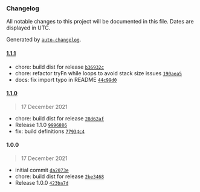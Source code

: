 ### Changelog

All notable changes to this project will be documented in this file. Dates are displayed in UTC.

Generated by [`auto-changelog`](https://github.com/CookPete/auto-changelog).

#### [1.1.1](https://github.com/simplyhexagonal/function-queue/compare/1.1.0...1.1.1)

- chore: build dist for release [`b36932c`](https://github.com/simplyhexagonal/function-queue/commit/b36932ceeafa91208705a07c067f60a8d99a3387)
- chore: refactor tryFn while loops to avoid stack size issues [`190aea5`](https://github.com/simplyhexagonal/function-queue/commit/190aea5639463a37bf59235be2cfa9b10af126e0)
- docs: fix import typo in README [`44c99d0`](https://github.com/simplyhexagonal/function-queue/commit/44c99d0ecf4ece3bba7a4bfe07dac418c31b2fbe)

#### [1.1.0](https://github.com/simplyhexagonal/function-queue/compare/1.0.0...1.1.0)

> 17 December 2021

- chore: build dist for release [`28d62af`](https://github.com/simplyhexagonal/function-queue/commit/28d62afef174f0f943612524f5cb0d976206fd55)
- Release 1.1.0 [`9996886`](https://github.com/simplyhexagonal/function-queue/commit/9996886117b20783157966949bb2532f00226b5a)
- fix: build definitions [`77934c4`](https://github.com/simplyhexagonal/function-queue/commit/77934c47b458071a1b1078add4b642fae1343cd8)

#### 1.0.0

> 17 December 2021

- initial commit [`da2073e`](https://github.com/simplyhexagonal/function-queue/commit/da2073e572c41076e1873a119c8d659c01afb7ed)
- chore: build dist for release [`2be3468`](https://github.com/simplyhexagonal/function-queue/commit/2be34685e91a947afbef83b40f1d3dc94507633c)
- Release 1.0.0 [`423ba7d`](https://github.com/simplyhexagonal/function-queue/commit/423ba7df59d4d76ea6c39da673083a803b8215d8)
